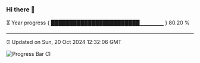 ### Hi there 👋

⏳ Year progress { ████████████████████████▁▁▁▁▁▁ } 80.20 %

---

⏰ Updated on Sun, 20 Oct 2024 12:32:06 GMT

![Progress Bar CI](https://github.com/liununu/liununu/workflows/Progress%20Bar%20CI/badge.svg)
